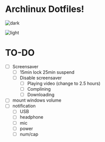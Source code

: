 # Archlinux Dotfiles!

![dark](https://github.com/wang-chung/Archlinuxdotfiles/blob/master/Pics/2019-03-01-215829_1920x1080_scrot.png)

![light](https://github.com/wang-chung/Archlinuxdotfiles/blob/master/Pics/2019-03-01-220252_1920x1080_scrot.png)



# TO-DO
- [ ] Screensaver
    - [ ] 15min lock
          25min suspend
    - [ ] Disable screensaver
        - [ ] Playing video (change to 2.5 hours)
        - [ ] Complining
        - [ ] Downloading
- [ ] mount windows volume
- [ ] notification
    - [ ] USB 
    - [ ] headphone
    - [ ] mic
    - [ ] power
    - [ ] num/cap
